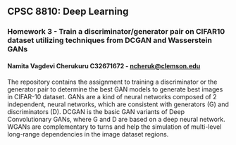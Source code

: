 ## CPSC 8810: Deep Learning

### Homework 3 - Train a discriminator/generator pair on CIFAR10 dataset utilizing techniques from DCGAN and Wasserstein GANs
#### Namita Vagdevi Cherukuru C32671672 - ncheruk@clemson.edu

The repository contains the assignment to training a discriminator or the generator pair to determine the best GAN models to generate best images in CIFAR-10 dataset. GANs are a kind of neural networks composed of 2 independent, neural networks, which are consistent with generators (G) and discriminators (D). DCGAN is the basic GAN variants of Deep Convolutionary GANs, where G and D are based on a deep neural network. WGANs are complementary to turns and help the simulation of multi-level long-range dependencies in the image dataset regions. 
